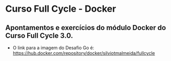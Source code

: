 # Curso Full Cycle - Docker

## Apontamentos e exercícios do módulo Docker do Curso Full Cycle 3.0.

- O link para a imagem do Desafio Go é: https://hub.docker.com/repository/docker/silviotmalmeida/fullcycle